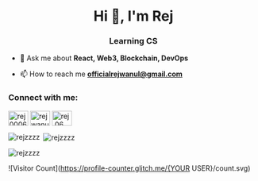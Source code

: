 <h1 align="center">Hi 👋, I'm Rej</h1>
<h3 align="center">Learning CS</h3>

- 💬 Ask me about **React, Web3, Blockchain, DevOps**

- 📫 How to reach me **officialrejwanul@gmail.com**

<h3 align="left">Connect with me:</h3>
<p align="left">
<a href="https://twitter.com/rej0006" target="_blank" rel="noopener noreferrer"><img align="center" src="https://raw.githubusercontent.com/rahuldkjain/github-profile-readme-generator/master/src/images/icons/Social/twitter.svg" alt="rej0006" height="30" width="40" /></a>
<a href="https://linkedin.com/in/rejwanul-hoque-a55a63289" target="_blank" rel="noopener noreferrer"><img align="center" src="https://raw.githubusercontent.com/rahuldkjain/github-profile-readme-generator/master/src/images/icons/Social/linked-in-alt.svg" alt="rejwanul-hoque-a55a63289" height="30" width="40" /></a>
<a href="https://instagram.com/rej.06" target="_blank" rel="noopener noreferrer"><img align="center" src="https://raw.githubusercontent.com/rahuldkjain/github-profile-readme-generator/master/src/images/icons/Social/instagram.svg" alt="rej.06" height="30" width="40" /></a>
</p>


<p><img align="left" src="https://github-readme-stats.vercel.app/api/top-langs?username=rejzzzz&show_icons=true&locale=en&layout=compact" alt="rejzzzz" /></p>

<p>&nbsp;<img align="center" src="https://github-readme-stats.vercel.app/api?username=rejzzzz&show_icons=true&locale=en" alt="rejzzzz" /></p>

<p><img align="center" src="https://github-readme-streak-stats.herokuapp.com/?user=rejzzzz&" alt="rejzzzz" /></p>


![Visitor Count](https://profile-counter.glitch.me/{YOUR USER}/count.svg)
